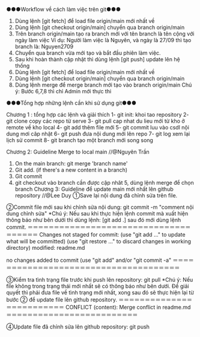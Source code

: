 ●●●Workflow về cách làm việc trên git●●●
1. Dùng lệnh [git fetch] để load file origin/main mới nhất về
2. Dùng lệnh [git checkout origin/main] chuyển qua branch origin/main
3. Trên branch origin/main tạo ra branch mới với tên branch là tên cộng với ngày làm việc
    Ví dụ: Người làm việc là Nguyên, và ngày là 27/09 thì tạo branch là: Nguyen2709
4. Chuyển qua branch vừa mới tạo và bắt đầu phiên làm việc.
5. Sau khi hoàn thành cập nhật thì dùng lệnh [git push] update lên hệ thống
6. Dùng lệnh [git fetch] để load file origin/main mới nhất về
7. Dùng lệnh [git checkout origin/main] chuyển qua branch origin/main
8. Dùng lệnh merge để merge branch mới tạo vào branch origin/main
Chú ý: Bước 6,7,8 thì chỉ Admin mới thực thi


●●●Tổng hợp những lệnh cần khi sử dụng git●●●

Chương 1 : tổng hợp các lệnh và giải thích
1- git init: khoi tao repository
2- git clone copy các repo từ serve
3- git pull cap nhat du lieu mới từ kho ở remote về kho local
4- git add thêm file mới
5- git commit luu vào csdl nội dung mơi câp nhật
6- git push đưa nội dung mới lên repo
7- git log xem lại lịch sử commit
8- git branch tạo một branch mới song song

Chương 2: Guideline Merge to local main 
//@Nguyên Trần
1. On the main branch: git merge 'branch name'
2. Git add. (if there's a new content in a branch)
3. Git commit
4. git checkout vào  branch cần được cập nhât
5, dùng lệnh merge để chọn branch
Chương 3: Guideline để update main mới nhất lên github repository 
//@Lee Duy
①Save lại nội dung đã chỉnh sửa trên file.

②Commit file mới sau khi chỉnh sửa nội dung: git commit -m "comment nội dung chỉnh sửa"
*Chú ý: Nếu sau khi thực hiện lệnh commit mà xuất hiện thông báo như bên dưới thì dùng lệnh: [git add .] sau đó mới dùng lệnh commit.
＝＝＝＝＝＝＝＝＝＝＝＝＝＝＝＝＝＝＝＝＝＝＝＝＝＝＝＝＝＝＝＝＝＝＝＝＝
Changes not staged for commit:
  (use "git add <file>..." to update what will be committed)
  (use "git restore <file>..." to discard changes in working directory)
        modified:   readme.md

no changes added to commit (use "git add" and/or "git commit -a"
＝＝＝＝＝＝＝＝＝＝＝＝＝＝＝＝＝＝＝＝＝＝＝＝＝＝＝＝＝＝＝＝＝＝＝＝＝

③Kiểm tra tình trạng file trước khi push lên repository: git pull
*Chú ý: Nếu file không trong trạng thái mới nhất sẽ có thông báo như bên dưới. Để giải quyết thì phải đưa file về tình trạng mới nhất, xong sau đó sẽ thực hiện lại từ bước ② để update file lên github repository.
＝＝＝＝＝＝＝＝＝＝＝＝＝＝＝＝＝＝＝＝＝＝＝＝＝
CONFLICT (content): Merge conflict in readme.md
＝＝＝＝＝＝＝＝＝＝＝＝＝＝＝＝＝＝＝＝＝＝＝＝＝

④Update file đã chỉnh sửa lên github repository: git push